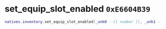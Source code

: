 # set_equip_slot_enabled `0xE6604B39`

```lua
natives.inventory.set_equip_slot_enabled(_unk0 --[[ number ]], _unk1 --[[ number ]], _unk2 --[[ number ]])
```